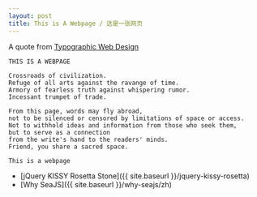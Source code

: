 ```yaml
---
layout: post
title: This is A Webpage / 这是一张网页
---
```


A quote from [Typographic Web Design](http://www.typographicwebdesign.com/)

    THIS IS A WEBPAGE

    Crossroads of civilization.
    Refuge of all arts against the ravange of time.
    Armory of fearless truth against whispering rumor.
    Incessant trumpet of trade.

    From this page, words may fly abroad,
    not to be silenced or censored by limitations of space or access.
    Not to withhold ideas and information from those who seek them,
    but to serve as a connection
    from the write's hand to the readers' minds.
    Friend, you share a sacred space.

    This is a webpage


- [jQuery KISSY Rosetta Stone]({{ site.baseurl }}/jquery-kissy-rosetta)
- [Why SeaJS]({{ site.baseurl }}/why-seajs/zh)
